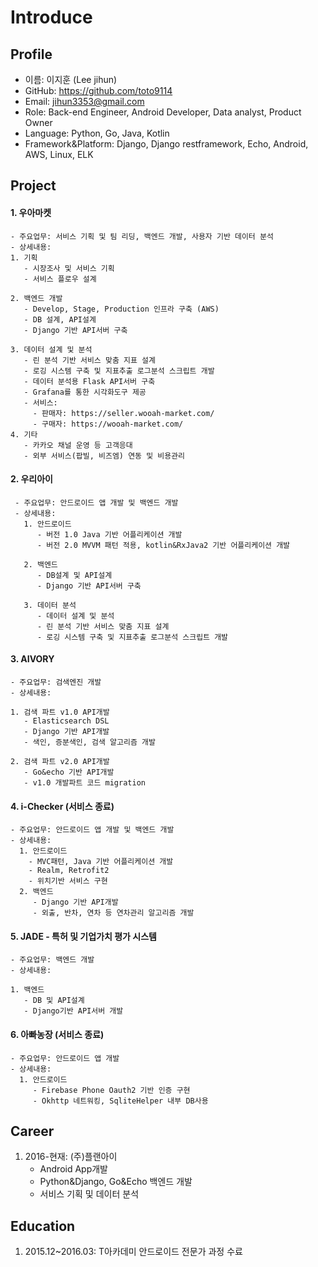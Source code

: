# Introduce



## Profile

- 이름: 이지훈 (Lee jihun)
- GitHub: <https://github.com/toto9114>
- Email: jihun3353@gmail.com
- Role: Back-end Engineer, Android Developer, Data analyst, Product Owner
- Language: Python, Go, Java, Kotlin
- Framework&Platform: Django, Django restframework, Echo, Android, AWS, Linux, ELK

## Project

#### 1. 우아마켓
    - 주요업무: 서비스 기획 및 팀 리딩, 백엔드 개발, 사용자 기반 데이터 분석
    - 상세내용:
    1. 기획
       - 시장조사 및 서비스 기획
       - 서비스 플로우 설계
     
    2. 백엔드 개발
       - Develop, Stage, Production 인프라 구축 (AWS)
       - DB 설계, API설계
       - Django 기반 API서버 구축
      
    3. 데이터 설계 및 분석
       - 린 분석 기반 서비스 맞춤 지표 설계
       - 로깅 시스템 구축 및 지표추출 로그분석 스크립트 개발
       - 데이터 분석용 Flask API서버 구축
       - Grafana를 통한 시각화도구 제공
       - 서비스:
         - 판매자: https://seller.wooah-market.com/
         - 구매자: https://wooah-market.com/
    4. 기타
       - 카카오 채널 운영 등 고객응대
       - 외부 서비스(팝빌, 비즈엠) 연동 및 비용관리
    

#### 2. 우리아이
     - 주요업무: 안드로이드 앱 개발 및 백엔드 개발
     - 상세내용:
       1. 안드로이드
          - 버전 1.0 Java 기반 어플리케이션 개발
          - 버전 2.0 MVVM 패턴 적용, kotlin&RxJava2 기반 어플리케이션 개발
              
       2. 백엔드
          - DB설계 및 API설계
          - Django 기반 API서버 구축
     
       3. 데이터 분석
          - 데이터 설계 및 분석
          - 린 분석 기반 서비스 맞춤 지표 설계
          - 로깅 시스템 구축 및 지표추출 로그분석 스크립트 개발

#### 3. AIVORY
    - 주요업무: 검색엔진 개발
    - 상세내용:
    
    1. 검색 파트 v1.0 API개발
       - Elasticsearch DSL
       - Django 기반 API개발
       - 색인, 증분색인, 검색 알고리즘 개발
    
    2. 검색 파트 v2.0 API개발
       - Go&echo 기반 API개발
       - v1.0 개발파트 코드 migration

#### 4. i-Checker (서비스 종료)
    - 주요업무: 안드로이드 앱 개발 및 백엔드 개발
    - 상세내용:
      1. 안드로이드
        - MVC패턴, Java 기반 어플리케이션 개발
        - Realm, Retrofit2
        - 위치기반 서비스 구현
      2. 백엔드
         - Django 기반 API개발
         - 외출, 반차, 연차 등 연차관리 알고리즘 개발

#### 5. JADE - 특허 및 기업가치 평가 시스템
    - 주요업무: 백엔드 개발
    - 상세내용:
    
    1. 백엔드
       - DB 및 API설계
       - Django기반 API서버 개발

#### 6. 아빠농장 (서비스 종료)
    - 주요업무: 안드로이드 앱 개발
    - 상세내용:
      1. 안드로이드
         - Firebase Phone Oauth2 기반 인증 구현
         - Okhttp 네트워킹, SqliteHelper 내부 DB사용

## Career

1. 2016-현재: (주)플랜아이
   - Android App개발
   - Python&Django, Go&Echo 백엔드 개발
   - 서비스 기획 및 데이터 분석

## Education

1. 2015.12~2016.03: T아카데미 안드로이드 전문가 과정 수료